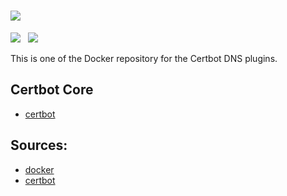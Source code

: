 # ![](https://certbot.eff.org/images/certbot-logo-1A.svg)
[![](https://img.shields.io/badge/current-v1.6.0-blue.svg)](https://github.com/certbot/certbot.git) &nbsp; [![](https://travis-ci.com/certbot/certbot.svg?branch=1.6.x)](https://travis-ci.com/certbot/certbot)

This is one of the Docker repository for the Certbot DNS plugins.

## Certbot Core

* [certbot](https://hub.docker.com/r/certbot/certbot)

## Sources:

* [docker](https://www.github.com/certbot-docker/certbot-docker.git)
* [certbot](https://www.github.com/certbot/certbot.git)
